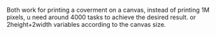 Both work for printing a coverment on a canvas, instead of printing 1M pixels, u need around 4000 tasks to achieve the desired result. or 2height+2width variables according to the canvas size. 
